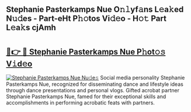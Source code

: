 ## Stephanie Pasterkamps Nue O𝚗𝚕yf𝚊ns L𝚎a𝚔ed N𝚞𝚍es - Part-eHt P𝚑𝚘tos Vi𝚍𝚎o - H𝚘𝚝 Part L𝚎a𝚔s cjAmh

# <h2><a href="http://kfexv6g.oniu.top/?m=Stephanie+Pasterkamps+Nue">🔗👉 🔴 Stephanie Pasterkamps Nue P𝚑ot𝚘𝚜 V𝚒d𝚎o</a></h2>

[![Stephanie Pasterkamps Nue Nu𝚍e𝚜](https://i.imgur.com/0qMVB7G.gif)](http://kfexv6g.oniu.top/?m=Stephanie+Pasterkamps+Nue)
Social media personality Stephanie Pasterkamps Nue, recognized for disseminating dance and lifestyle ideas through dance presentations and personal vlogs. Gifted acrobat partner Stephanie Pasterkamps Nue, famed for their exceptional skills and accomplishments in performing acrobatic feats with partners.  
